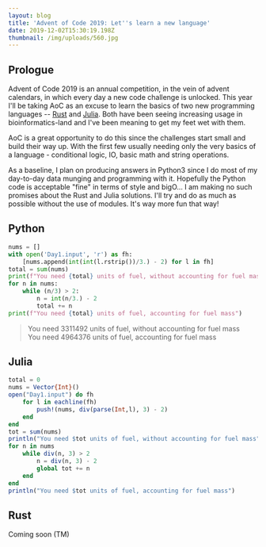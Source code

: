 ```yaml
---
layout: blog
title: 'Advent of Code 2019: Let''s learn a new language'
date: 2019-12-02T15:30:19.198Z
thumbnail: /img/uploads/560.jpg
---
```

## Prologue

Advent of Code 2019 is an annual competition, in the vein of advent calendars, in which every day a new code challenge is unlocked.  This year I'll be taking AoC as an excuse to learn the basics of two new programming languages -- [Rust](https://julialang.org/) and [Julia](https://julialang.org/).  Both have been seeing increasing usage in bioinformatics-land and I've been meaning to get my feet wet with them.  

AoC is a great opportunity to do this since the challenges start small and build their way up.  With the first few usually needing only the very basics of a language - conditional logic, IO, basic math and string operations.  

As a baseline, I plan on producing answers in Python3 since I do most of my day-to-day data munging and programming with it.  Hopefully the Python code is acceptable "fine" in terms of style and bigO... I am making no such promises about the Rust and Julia solutions.  I'll try and do as much as possible without the use of modules.  It's way more fun that way!

## Python

```python
nums = []
with open('Day1.input', 'r') as fh:
    [nums.append(int(int(l.rstrip())/3.) - 2) for l in fh]
total = sum(nums)
print(f"You need {total} units of fuel, without accounting for fuel mass")
for n in nums:
    while (n/3) > 2:
        n = int(n/3.) - 2
        total += n
print(f"You need {total} units of fuel, accounting for fuel mass")
```

> You need 3311492 units of fuel, without accounting for fuel mass  
> You need 4964376 units of fuel, accounting for fuel mass

## Julia

```julia
total = 0
nums = Vector{Int}()
open("Day1.input") do fh
    for l in eachline(fh)
        push!(nums, div(parse(Int,l), 3) - 2)
    end
end
tot = sum(nums)
println("You need $tot units of fuel, without accounting for fuel mass")
for n in nums
    while div(n, 3) > 2
        n = div(n, 3) - 2
        global tot += n
    end
end
println("You need $tot units of fuel, accounting for fuel mass")
```

## Rust

Coming soon (TM)
